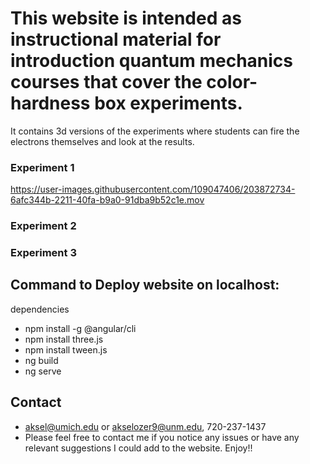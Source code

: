 # This website is intended as instructional material for introduction quantum mechanics courses that cover the color-hardness box experiments.
It contains 3d versions of the experiments where students can fire the electrons themselves and look at the results.

### Experiment 1

https://user-images.githubusercontent.com/109047406/203872734-6afc344b-2211-40fa-b9a0-91dba9b52c1e.mov

### Experiment 2

### Experiment 3


## Command to Deploy website on localhost:

dependencies

- npm install -g @angular/cli
- npm install three.js
- npm install tween.js
- ng build
- ng serve


## Contact
- aksel@umich.edu or akselozer9@unm.edu, 720-237-1437
- Please feel free to contact me if you notice any issues or have any relevant suggestions I could add to the website. Enjoy!!
